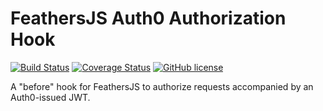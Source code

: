 # FeathersJS Auth0 Authorization Hook

[![Build Status](https://travis-ci.org/morphatic/feathers-auth0-authorize-hook.svg?branch=master)](https://travis-ci.org/morphatic/feathers-auth0-authorize-hook)
[![Coverage Status](https://coveralls.io/repos/github/morphatic/feathers-auth0-authorize-hook/badge.svg?branch=master)](https://coveralls.io/github/morphatic/feathers-auth0-authorize-hook?branch=master)
[![GitHub license](https://img.shields.io/badge/license-MIT-blue.svg)](https://raw.githubusercontent.com/morphatic/astrologyjs/master/LICENSE)

A "before" hook for FeathersJS to authorize requests accompanied by an Auth0-issued JWT.
